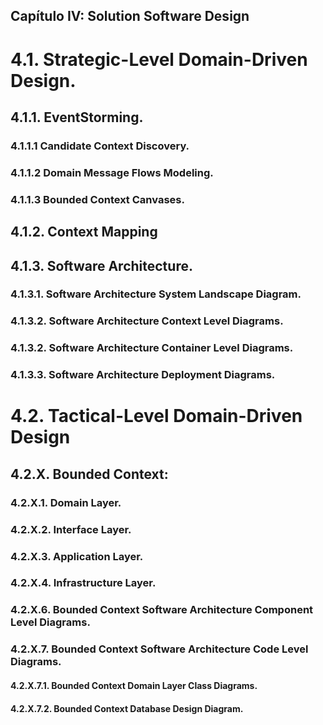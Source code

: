 ## Capítulo IV: Solution Software Design

# 4.1. Strategic-Level Domain-Driven Design.

## 4.1.1. EventStorming.

### 4.1.1.1 Candidate Context Discovery.

### 4.1.1.2 Domain Message Flows Modeling.

### 4.1.1.3 Bounded Context Canvases.

## 4.1.2. Context Mapping

## 4.1.3. Software Architecture.

### 4.1.3.1. Software Architecture System Landscape Diagram.

### 4.1.3.2. Software Architecture Context Level Diagrams.

### 4.1.3.2. Software Architecture Container Level Diagrams.

### 4.1.3.3. Software Architecture Deployment Diagrams.

# 4.2. Tactical-Level Domain-Driven Design

## 4.2.X. Bounded Context:

### 4.2.X.1. Domain Layer.

### 4.2.X.2. Interface Layer.

### 4.2.X.3. Application Layer.

### 4.2.X.4. Infrastructure Layer.

### 4.2.X.6. Bounded Context Software Architecture Component Level Diagrams.

### 4.2.X.7. Bounded Context Software Architecture Code Level Diagrams.

#### 4.2.X.7.1. Bounded Context Domain Layer Class Diagrams.

#### 4.2.X.7.2. Bounded Context Database Design Diagram.